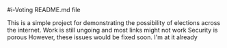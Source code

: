 #i-Voting README.md file

This is a simple project for demonstrating the possibility of elections across the internet.
Work is still ungoing and most links might not work
Security is porous
However, these issues would be fixed soon.
I'm at it already